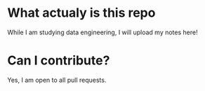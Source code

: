 # What actualy is this repo
While I am studying data engineering, I will upload my notes here!
# Can I contribute? 
Yes, I am open to all pull requests.
